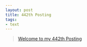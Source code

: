 ```yaml
---
layout: post
title: 442th Posting
tags: 
- text
---
```


> [Welcome to my 442th Posting](https://janghan-kor.tistory.com/1683)
